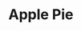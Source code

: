 ---
title: 'Apple Pie'
thumbnail: 'https://acnhcdn.com/2.0/CookingIcon/FtrPieAppleCropped.png'
type: sweet
ingredients:
  -
    id: 'flour'
    type: 'misc'
    quantity: 3
  -
    id: 'sugar'
    type: 'misc'
    quantity: 2
  -
    id: 'apple'
    type: 'crop'
    quantity: 2
layout: '../../layouts/RecipeDetail.astro'
---